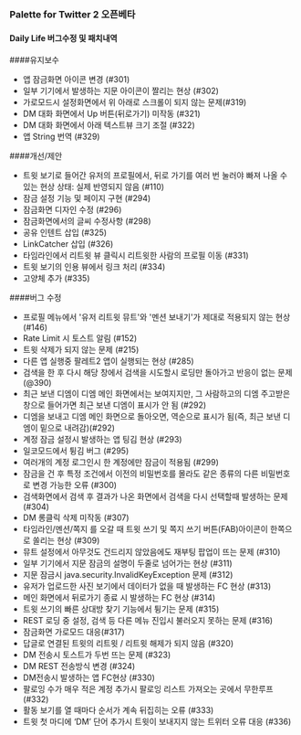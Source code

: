 ### Palette for Twitter 2 오픈베타
#### Daily Life 버그수정 및 패치내역

####유지보수
* 앱 잠금화면 아이콘 변경 (#301)
* 일부 기기에서 발생하는 지문 아이콘이 짤리는 현상 (#302)
* 가로모드시 설정화면에서 위 아래로 스크롤이 되지 않는 문제(#319)
* DM 대화 화면에서 Up 버튼(뒤로가기) 미작동 (#321)
* DM 대화 화면에서 아래 텍스트뷰 크기 조절 (#322)
* 앱 String 번역 (#329)

####개선/제안
* 트윗 보기로 들어간 유저의 프로필에서, 뒤로 가기를 여러 번 눌러야 빠져 나올 수 있는 현상 상태: 실제 반영되지 않음 (#110)
* 잠금 설정 기능 및 페이지 구현 (#294)
* 잠금화면 디자인 수정 (#296)
* 잠금화면에서의 글씨 수정사항 (#298)
* 공유 인텐트 삽입 (#325)
* LinkCatcher 삽입 (#326)
* 타임라인에서 리트윗 뷰 클릭시 리트윗한 사람의 프로필 이동 (#331)
* 트윗 보기의 인용 뷰에서 링크 처리 (#334)
* 고양체 추가 (#335)

####버그 수정
* 프로필 메뉴에서 '유저 리트윗 뮤트'와 '멘션 보내기'가 제대로 적용되지 않는 현상 (#146)
* Rate Limit 시 토스트 알림 (#152)
* 트윗 삭제가 되지 않는 문제 (#215)
* 다른 앱 실행중 팔레트2 앱이 실행되는 현상 (#285)
* 검색을 한 후 다시 해당 창에서 검색을 시도할시 로딩만 돌아가고 반응이 없는 문제 (@390)
* 최근 보낸 디엠이 디엠 메인 화면에서는 보여지지만, 그 사람하고의 디엠 주고받은 창으로 들어가면 최근 보낸 디엠이 표시가 안 됨 (#292)
* 디엠을 보내고 디엠 메인 화면으로 돌아오면, 역순으로 표시가 됨(즉, 최근 보낸 디엠이 밑으로 내려감)(#292)
* 계정 잠금 설정시 발생하는 앱 팅김 현상 (#293)
* 일코모드에서 튕김 버그 (#295)
* 여러개의 계정 로그인시 한 계정에만 잠금이 적용됨 (#299)
* 잠금을 건 후 특정 조건에서 이전의 비밀번호를 몰라도 같은 종류의 다른 비밀번호로 변경 가능한 오류 (#300)
* 검색화면에서 검색 후 결과가 나온 화면에서 검색을 다시 선택할때 발생하는 문제 (#304)
* DM 롱클릭 삭제 미작동 (#307)
* 타임라인/멘션/쪽지 를 오갈 때 트윗 쓰기 및 쪽지 쓰기 버튼(FAB)아이콘이 한쪽으로 쏠리는 현상 (#309)
* 뮤트 설정에서 아무것도 건드리지 않았음에도 재부팅 팝업이 뜨는 문제 (#310)
* 일부 기기에서 지문 잠금의 설명이 두줄로 넘어가는 현상 (#311)
* 지문 잠금시 java.security.InvalidKeyException 문제 (#312)
* 유저가 업로드한 사진 보기에서 데이터가 없을 때 발생하는 FC 현상 (#313)
* 메인 화면에서 뒤로가기 종료 시 발생하는 FC 현상 (#314)
* 트윗 쓰기의 빠른 상대방 찾기 기능에서 튕기는 문제 (#315)
* REST 로딩 중 설정, 검색 등 다른 메뉴 진입시 불러오지 못하는 문제 (#316)
* 잠금화면 가로모드 대응(#317)
* 답글로 연결된 트윗의 리트윗 / 리트윗 해제가 되지 않음 (#320)
* DM 전송시 토스트가 두번 뜨는 문제 (#323)
* DM REST 전송방식 변경 (#324)
* DM전송시 발생하는 앱 FC현상 (#330)
* 팔로잉 수가 매우 적은 계정 추가시 팔로잉 리스트 가져오는 곳에서 무한루프 (#332)
* 활동 보기를 열 때마다 순서가 계속 뒤집히는 오류 (#333)
* 트윗 첫 마디에 ‘DM’ 단어 추가시 트윗이 보내지지 않는 트위터 오류 대응 (#336)
